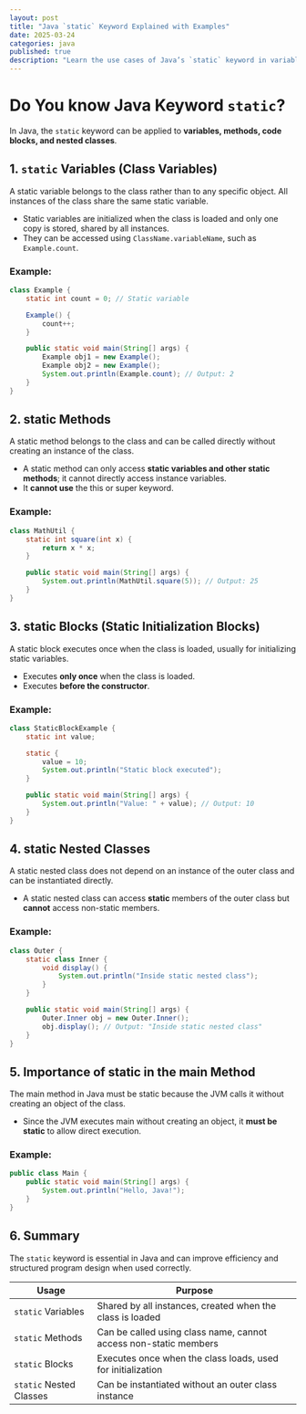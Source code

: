 ```yaml
---
layout: post
title: "Java `static` Keyword Explained with Examples"
date: 2025-03-24
categories: java
published: true
description: "Learn the use cases of Java’s `static` keyword in variables, methods, blocks, and nested classes with code examples."
---
```


# Do You know Java Keyword `static`?

In Java, the `static` keyword can be applied to **variables, methods, code blocks, and nested classes**. 

## 1. `static` Variables (Class Variables)

A static variable belongs to the class rather than to any specific object. All instances of the class share the same static variable.

- Static variables are initialized when the class is loaded and only one copy is stored, shared by all instances.
- They can be accessed using `ClassName.variableName`, such as `Example.count`.

### Example:
```java
class Example {
    static int count = 0; // Static variable

    Example() {
        count++;
    }

    public static void main(String[] args) {
        Example obj1 = new Example();
        Example obj2 = new Example();
        System.out.println(Example.count); // Output: 2
    }
}
```

## 2. static Methods

A static method belongs to the class and can be called directly without creating an instance of the class.

- A static method can only access **static variables and other static methods**; it cannot directly access instance variables.
- It **cannot use** the this or super keyword.

### Example:
```java
class MathUtil {
    static int square(int x) {
        return x * x;
    }

    public static void main(String[] args) {
        System.out.println(MathUtil.square(5)); // Output: 25
    }
}
```

## 3. static Blocks (Static Initialization Blocks)

A static block executes once when the class is loaded, usually for initializing static variables.

- Executes **only once** when the class is loaded.
- Executes **before the constructor**.

### Example:
```java
class StaticBlockExample {
    static int value;

    static {
        value = 10;
        System.out.println("Static block executed");
    }

    public static void main(String[] args) {
        System.out.println("Value: " + value); // Output: 10
    }
}
```

## 4. static Nested Classes

A static nested class does not depend on an instance of the outer class and can be instantiated directly.

- A static nested class can access **static** members of the outer class but **cannot** access non-static members.

### Example:
```java
class Outer {
    static class Inner {
        void display() {
            System.out.println("Inside static nested class");
        }
    }

    public static void main(String[] args) {
        Outer.Inner obj = new Outer.Inner();
        obj.display(); // Output: "Inside static nested class"
    }
}
```

## 5. Importance of static in the main Method

The main method in Java must be static because the JVM calls it without creating an object of the class.

- Since the JVM executes main without creating an object, it **must be static** to allow direct execution.

### Example:
```java
public class Main {
    public static void main(String[] args) {
        System.out.println("Hello, Java!");
    }
}
```

## 6. Summary

The `static` keyword is essential in Java and can improve efficiency and structured program design when used correctly.

| **Usage**            | **Purpose** |
|----------------------|------------|
| `static` Variables  | Shared by all instances, created when the class is loaded |
| `static` Methods    | Can be called using class name, cannot access non-static members |
| `static` Blocks     | Executes once when the class loads, used for initialization |
| `static` Nested Classes | Can be instantiated without an outer class instance |
